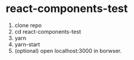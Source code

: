 # react-components-test

1. clone repo
2. cd react-components-test
3. yarn
4. yarn-start
5. (optional) open localhost:3000 in borwser.
